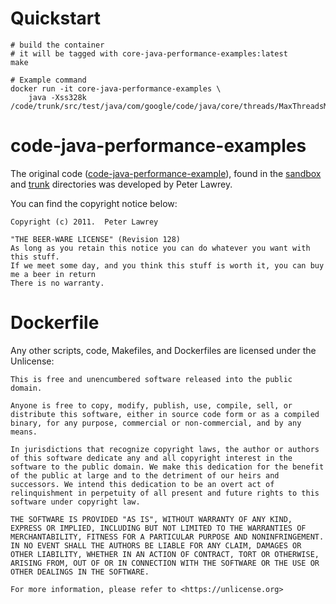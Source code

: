 # Quickstart

```
# build the container
# it will be tagged with core-java-performance-examples:latest
make

# Example command
docker run -it core-java-performance-examples \
    java -Xss328k /code/trunk/src/test/java/com/google/code/java/core/threads/MaxThreadsMain.java
```


# code-java-performance-examples

The original code ([code-java-performance-example](https://code.google.com/archive/p/core-java-performance-examples/source/default/source)), 
found in the [sandbox](/sandbox) and [trunk](/trunk) directories was developed by Peter Lawrey.

You can find the copyright notice below:

```
Copyright (c) 2011.  Peter Lawrey

"THE BEER-WARE LICENSE" (Revision 128)
As long as you retain this notice you can do whatever you want with this stuff.
If we meet some day, and you think this stuff is worth it, you can buy me a beer in return
There is no warranty.
```

# Dockerfile

Any other scripts, code, Makefiles, and Dockerfiles are licensed under the
Unlicense:

```
This is free and unencumbered software released into the public domain.

Anyone is free to copy, modify, publish, use, compile, sell, or
distribute this software, either in source code form or as a compiled
binary, for any purpose, commercial or non-commercial, and by any
means.

In jurisdictions that recognize copyright laws, the author or authors
of this software dedicate any and all copyright interest in the
software to the public domain. We make this dedication for the benefit
of the public at large and to the detriment of our heirs and
successors. We intend this dedication to be an overt act of
relinquishment in perpetuity of all present and future rights to this
software under copyright law.

THE SOFTWARE IS PROVIDED "AS IS", WITHOUT WARRANTY OF ANY KIND,
EXPRESS OR IMPLIED, INCLUDING BUT NOT LIMITED TO THE WARRANTIES OF
MERCHANTABILITY, FITNESS FOR A PARTICULAR PURPOSE AND NONINFRINGEMENT.
IN NO EVENT SHALL THE AUTHORS BE LIABLE FOR ANY CLAIM, DAMAGES OR
OTHER LIABILITY, WHETHER IN AN ACTION OF CONTRACT, TORT OR OTHERWISE,
ARISING FROM, OUT OF OR IN CONNECTION WITH THE SOFTWARE OR THE USE OR
OTHER DEALINGS IN THE SOFTWARE.

For more information, please refer to <https://unlicense.org>
```

